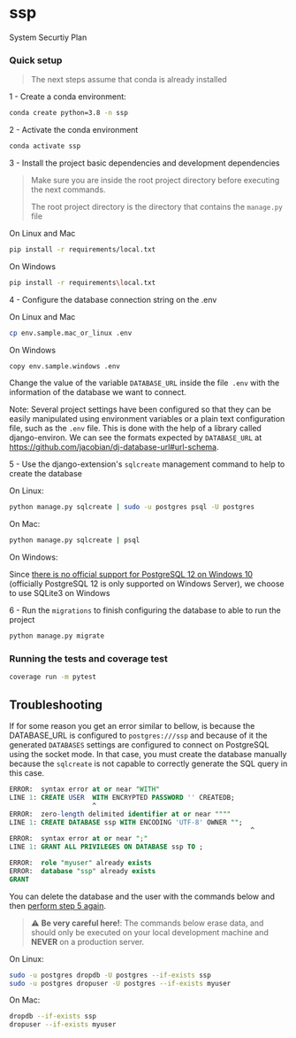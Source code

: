 ssp
==============================

System Securtiy Plan

### Quick setup

> The next steps assume that conda is already installed

1 - <a name="step-1">Create a conda environment:</a>


```bash
conda create python=3.8 -n ssp
```
2 - <a name="step-2">Activate the conda environment</a>

```bash
conda activate ssp
```

3 - <a name="step-3">Install the project basic dependencies and development dependencies</a>

> Make sure you are inside the root project directory before executing the next commands.
>
> The root project directory is the directory that contains the `manage.py` file

On Linux and Mac

```bash
pip install -r requirements/local.txt
```

On Windows

```bash
pip install -r requirements\local.txt
```

4 - <a name="step-4">Configure the database connection string on the .env</a>

On Linux and Mac

```bash
cp env.sample.mac_or_linux .env
```

On Windows

```bash
copy env.sample.windows .env
```

Change the value of the variable `DATABASE_URL` inside the file` .env` with the information of the database we want to connect.

Note: Several project settings have been configured so that they can be easily manipulated using environment variables or a plain text configuration file, such as the `.env` file.
This is done with the help of a library called django-environ. We can see the formats expected by `DATABASE_URL` at https://github.com/jacobian/dj-database-url#url-schema. 

5 - <a name="step-5">Use the django-extension's `sqlcreate` management command to help to create the database</a>

On Linux:

```bash
python manage.py sqlcreate | sudo -u postgres psql -U postgres
```

On Mac:

```bash
python manage.py sqlcreate | psql
```

On Windows:

Since [there is no official support for PostgreSQL 12 on Windows 10](https://www.postgresql.org/download/windows/) (officially PostgreSQL 12 is only supported on Windows Server), we choose to use SQLite3 on Windows

6 - <a name="step-6">Run the `migrations` to finish configuring the database to able to run the project</a>


```bash
python manage.py migrate
```


### <a name="running-tests">Running the tests and coverage test</a>


```bash
coverage run -m pytest
```


## <a name="troubleshooting">Troubleshooting</a>

If for some reason you get an error similar to bellow, is because the DATABASE_URL is configured to `postgres:///ssp` and because of it the generated `DATABASES` settings are configured to connect on PostgreSQL using the socket mode.
In that case, you must create the database manually because the `sqlcreate` is not capable to correctly generate the SQL query in this case.

```sql
ERROR:  syntax error at or near "WITH"
LINE 1: CREATE USER  WITH ENCRYPTED PASSWORD '' CREATEDB;
                     ^
ERROR:  zero-length delimited identifier at or near """"
LINE 1: CREATE DATABASE ssp WITH ENCODING 'UTF-8' OWNER "";
                                                             ^
ERROR:  syntax error at or near ";"
LINE 1: GRANT ALL PRIVILEGES ON DATABASE ssp TO ;
```



```sql
ERROR:  role "myuser" already exists
ERROR:  database "ssp" already exists
GRANT
```

<a name="troubleshooting-delete-database">You can delete the database and the user with the commands below and then [perform step 5 again](#step-5).</a>

> :warning: **Be very careful here!**: The commands below erase data, and should only be executed on your local development machine and **NEVER** on a production server.


On Linux:

```bash
sudo -u postgres dropdb -U postgres --if-exists ssp
sudo -u postgres dropuser -U postgres --if-exists myuser
```

On Mac:

```bash
dropdb --if-exists ssp
dropuser --if-exists myuser
```


